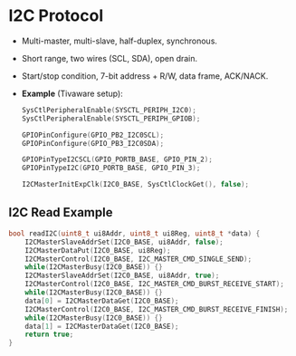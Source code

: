 # I2C Protocol

- Multi-master, multi-slave, half-duplex, synchronous.
- Short range, two wires (SCL, SDA), open drain.
- Start/stop condition, 7-bit address + R/W, data frame, ACK/NACK.
- **Example** (Tivaware setup):

    ```c
    SysCtlPeripheralEnable(SYSCTL_PERIPH_I2C0);
    SysCtlPeripheralEnable(SYSCTL_PERIPH_GPIOB);

    GPIOPinConfigure(GPIO_PB2_I2C0SCL);
    GPIOPinConfigure(GPIO_PB3_I2C0SDA);

    GPIOPinTypeI2CSCL(GPIO_PORTB_BASE, GPIO_PIN_2);
    GPIOPinTypeI2C(GPIO_PORTB_BASE, GPIO_PIN_3);

    I2CMasterInitExpClk(I2C0_BASE, SysCtlClockGet(), false);
    ```

## I2C Read Example

```c
bool readI2C(uint8_t ui8Addr, uint8_t ui8Reg, uint8_t *data) {
    I2CMasterSlaveAddrSet(I2C0_BASE, ui8Addr, false);
    I2CMasterDataPut(I2C0_BASE, ui8Reg);
    I2CMasterControl(I2C0_BASE, I2C_MASTER_CMD_SINGLE_SEND);
    while(I2CMasterBusy(I2C0_BASE)) {}
    I2CMasterSlaveAddrSet(I2C0_BASE, ui8Addr, true);
    I2CMasterControl(I2C0_BASE, I2C_MASTER_CMD_BURST_RECEIVE_START);
    while(I2CMasterBusy(I2C0_BASE)) {}
    data[0] = I2CMasterDataGet(I2C0_BASE);
    I2CMasterControl(I2C0_BASE, I2C_MASTER_CMD_BURST_RECEIVE_FINISH);
    while(I2CMasterBusy(I2C0_BASE)) {}
    data[1] = I2CMasterDataGet(I2C0_BASE);
    return true;
}
```